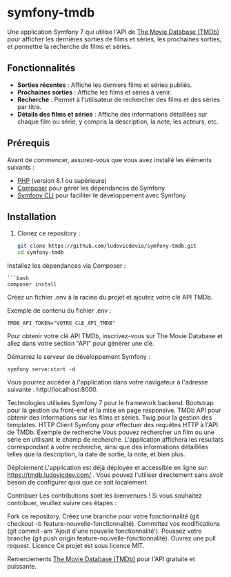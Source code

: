 # symfony-tmdb

Une application Symfony 7 qui utilise l'API de [The Movie Database (TMDb)](https://www.themoviedb.org/) pour afficher les dernières sorties de films et séries, les prochaines sorties, et permettre la recherche de films et séries.

## Fonctionnalités

- **Sorties récentes** : Affiche les derniers films et séries publiés.
- **Prochaines sorties** : Affiche les films et séries à venir.
- **Recherche** : Permet à l'utilisateur de rechercher des films et des séries par titre.
- **Détails des films et séries** : Affiche des informations détaillées sur chaque film ou série, y compris la description, la note, les acteurs, etc.

## Prérequis

Avant de commencer, assurez-vous que vous avez installé les éléments suivants :

- [PHP](https://www.php.net/) (version 8.1 ou supérieure)
- [Composer](https://getcomposer.org/) pour gérer les dépendances de Symfony
- [Symfony CLI](https://symfony.com/download) pour faciliter le développement avec Symfony

## Installation

1. Clonez ce repository :

   ```bash
   git clone https://github.com/ludovicdevio/symfony-tmdb.git
   cd symfony-tmdb
Installez les dépendances via Composer :

    ```bash
    composer install
Créez un fichier .env à la racine du projet et ajoutez votre clé API TMDb.

Exemple de contenu du fichier .env :

    TMDB_API_TOKEN="VOTRE_CLE_API_TMDB"

Pour obtenir votre clé API TMDb, inscrivez-vous sur The Movie Database et allez dans votre section "API" pour générer une clé.

Démarrez le serveur de développement Symfony :

    symfony serve:start -d

Vous pourrez accéder à l'application dans votre navigateur à l'adresse suivante : http://localhost:8000.

Technologies utilisées
Symfony 7 pour le framework backend.
Bootstrap pour la gestion du front-end et la mise en page responsive.
TMDb API pour obtenir des informations sur les films et séries.
Twig pour la gestion des templates.
HTTP Client Symfony pour effectuer des requêtes HTTP à l'API de TMDb.
Exemple de recherche
Vous pouvez rechercher un film ou une série en utilisant le champ de recherche. L'application affichera les résultats correspondant à votre recherche, ainsi que des informations détaillées telles que la description, la date de sortie, la note, et bien plus.

Déploiement
L'application est déjà déployée et accessible en ligne sur: https://tmdb.ludovicdev.com/ . Vous pouvez l'utiliser directement sans avoir besoin de configurer quoi que ce soit localement.

Contribuer
Les contributions sont les bienvenues ! Si vous souhaitez contribuer, veuillez suivre ces étapes :

Fork ce repository.
Créez une branche pour votre fonctionnalité (git checkout -b feature-nouvelle-fonctionnalité).
Committez vos modifications (git commit -am 'Ajout d'une nouvelle fonctionnalité').
Poussez votre branche (git push origin feature-nouvelle-fonctionnalité).
Ouvrez une pull request.
Licence
Ce projet est sous licence MIT.

Remerciements
[The Movie Database (TMDb)](https://www.themoviedb.org/) pour l'API gratuite et puissante.

